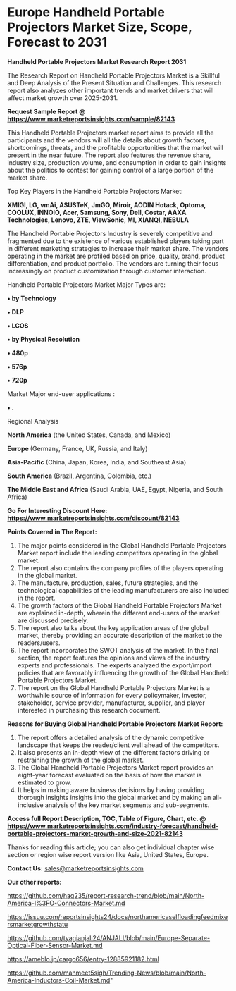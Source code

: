 # Europe Handheld Portable Projectors Market Size, Scope, Forecast to 2031

<strong>Handheld Portable Projectors Market Research Report 2031</strong>

The Research Report on Handheld Portable Projectors Market is a Skillful and Deep Analysis of the Present Situation and Challenges. This research report also analyzes other important trends and market drivers that will affect market growth over 2025-2031.

<strong>Request Sample Report @ <a href=https://www.marketreportsinsights.com/sample/82143>https://www.marketreportsinsights.com/sample/82143</a></strong>

This Handheld Portable Projectors market report aims to provide all the participants and the vendors will all the details about growth factors, shortcomings, threats, and the profitable opportunities that the market will present in the near future. The report also features the revenue share, industry size, production volume, and consumption in order to gain insights about the politics to contest for gaining control of a large portion of the market share.

Top Key Players in the Handheld Portable Projectors Market:

<strong>XMIGI, LG, vmAi, ASUSTeK, JmGO, Miroir, AODIN Hotack, Optoma, COOLUX, INNOIO, Acer, Samsung, Sony, Dell, Costar, AAXA Technologies, Lenovo, ZTE, ViewSonic, MI, XIANQI, NEBULA</strong>

The Handheld Portable Projectors Industry is severely competitive and fragmented due to the existence of various established players taking part in different marketing strategies to increase their market share. The vendors operating in the market are profiled based on price, quality, brand, product differentiation, and product portfolio. The vendors are turning their focus increasingly on product customization through customer interaction.

Handheld Portable Projectors Market Major Types are:

<strong>• by Technology

• DLP

• LCOS

• by Physical Resolution

• 480p

• 576p

• 720p</strong>

Market Major end-user applications :

<strong>• .</strong>

Regional Analysis

</u><strong><b>North America</b></strong> (the United States, Canada, and Mexico)

<strong><b>Europe </b></strong>(Germany, France, UK, Russia, and Italy)

<strong><b>Asia-Pacific</b></strong> (China, Japan, Korea, India, and Southeast Asia)

<strong><b>South America</b></strong> (Brazil, Argentina, Colombia, etc.)

<strong><b>The Middle East and Africa</b></strong> (Saudi Arabia, UAE, Egypt, Nigeria, and South Africa)

<strong>Go For Interesting Discount Here: <a href=https://www.marketreportsinsights.com/discount/82143>https://www.marketreportsinsights.com/discount/82143</a></strong>

<strong>Points Covered in The Report:</strong>
<ol>
  <li>The major points considered in the Global Handheld Portable Projectors Market report include the leading competitors operating in the global market.</li>
  <li>The report also contains the company profiles of the players operating in the global market.</li>
  <li>The manufacture, production, sales, future strategies, and the technological capabilities of the leading manufacturers are also included in the report.</li>
  <li>The growth factors of the Global Handheld Portable Projectors Market are explained in-depth, wherein the different end-users of the market are discussed precisely.</li>
  <li>The report also talks about the key application areas of the global market, thereby providing an accurate description of the market to the readers/users.</li>
  <li>The report incorporates the SWOT analysis of the market. In the final section, the report features the opinions and views of the industry experts and professionals. The experts analyzed the export/import policies that are favorably influencing the growth of the Global Handheld Portable Projectors Market.</li>
  <li>The report on the Global Handheld Portable Projectors Market is a worthwhile source of information for every policymaker, investor, stakeholder, service provider, manufacturer, supplier, and player interested in purchasing this research document.</li>
</ol>
<strong>Reasons for Buying Global Handheld Portable Projectors Market Report:</strong>

<ol>
  <li>The report offers a detailed analysis of the dynamic competitive landscape that keeps the reader/client well ahead of the competitors.</li>
  <li>It also presents an in-depth view of the different factors driving or restraining the growth of the global market.</li>
  <li>The Global Handheld Portable Projectors Market report provides an eight-year forecast evaluated on the basis of how the market is estimated to grow.</li>
  <li>It helps in making aware business decisions by having providing thorough insights insights into the global market and by making an all-inclusive analysis of the key market segments and sub-segments.</li>
</ol>
<strong>Access full Report Description, TOC, Table of Figure, Chart, etc. @ <a href=https://www.marketreportsinsights.com/industry-forecast/handheld-portable-projectors-market-growth-and-size-2021-82143>https://www.marketreportsinsights.com/industry-forecast/handheld-portable-projectors-market-growth-and-size-2021-82143</a></strong>


Thanks for reading this article; you can also get individual chapter wise section or region wise report version like Asia, United States, Europe.

<strong>Contact Us:</strong>
sales@marketreportsinsights.com

<strong>Our other reports:</strong>

<a href=https://github.com/haq235/report-research-trend/blob/main/North-America-I%3FO-Connectors-Market.md>https://github.com/haq235/report-research-trend/blob/main/North-America-I%3FO-Connectors-Market.md</a>

<a href=https://issuu.com/reportsinsights24/docs/northamericaselfloadingfeedmixersmarketgrowthstatu>https://issuu.com/reportsinsights24/docs/northamericaselfloadingfeedmixersmarketgrowthstatu</a>

<a href=https://github.com/tyagianjali24/ANJALI/blob/main/Europe-Separate-Optical-Fiber-Sensor-Market.md>https://github.com/tyagianjali24/ANJALI/blob/main/Europe-Separate-Optical-Fiber-Sensor-Market.md</a>

<a href=https://ameblo.jp/cargo656/entry-12885921182.html>https://ameblo.jp/cargo656/entry-12885921182.html</a>

<a href=https://github.com/manmeet5sigh/Trending-News/blob/main/North-America-Inductors-Coil-Market.md>https://github.com/manmeet5sigh/Trending-News/blob/main/North-America-Inductors-Coil-Market.md</a>"
